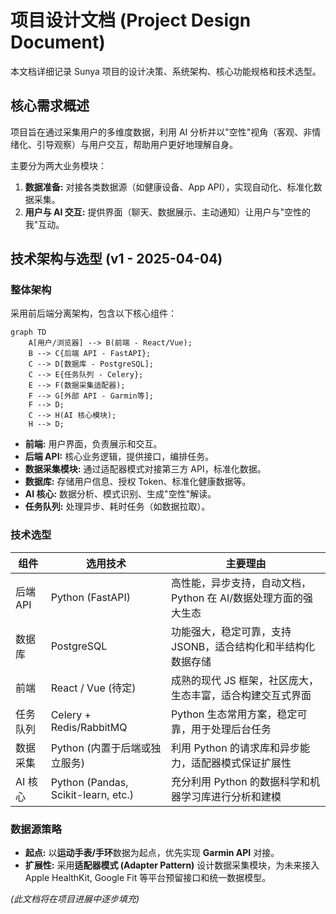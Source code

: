 # 项目设计文档 (Project Design Document)

本文档详细记录 Sunya 项目的设计决策、系统架构、核心功能规格和技术选型。

## 核心需求概述

项目旨在通过采集用户的多维度数据，利用 AI 分析并以"空性"视角（客观、非情绪化、引导观察）与用户交互，帮助用户更好地理解自身。

主要分为两大业务模块：
1.  **数据准备:** 对接各类数据源（如健康设备、App API），实现自动化、标准化数据采集。
2.  **用户与 AI 交互:** 提供界面（聊天、数据展示、主动通知）让用户与"空性的我"互动。

## 技术架构与选型 (v1 - 2025-04-04)

### 整体架构

采用前后端分离架构，包含以下核心组件：

```mermaid
graph TD
    A[用户/浏览器] --> B(前端 - React/Vue);
    B --> C{后端 API - FastAPI};
    C --> D[数据库 - PostgreSQL];
    C --> E{任务队列 - Celery};
    E --> F(数据采集适配器);
    F --> G[外部 API - Garmin等];
    F --> D;
    C --> H(AI 核心模块);
    H --> D;
```

*   **前端:** 用户界面，负责展示和交互。
*   **后端 API:** 核心业务逻辑，提供接口，编排任务。
*   **数据采集模块:** 通过适配器模式对接第三方 API，标准化数据。
*   **数据库:** 存储用户信息、授权 Token、标准化健康数据等。
*   **AI 核心:** 数据分析、模式识别、生成"空性"解读。
*   **任务队列:** 处理异步、耗时任务（如数据拉取）。

### 技术选型

| 组件             | 选用技术                               | 主要理由                                                                 |
| ---------------- | -------------------------------------- | ------------------------------------------------------------------------ |
| 后端 API         | Python (FastAPI)                       | 高性能，异步支持，自动文档，Python 在 AI/数据处理方面的强大生态         |
| 数据库           | PostgreSQL                             | 功能强大，稳定可靠，支持 JSONB，适合结构化和半结构化数据存储               |
| 前端             | React / Vue (待定)                     | 成熟的现代 JS 框架，社区庞大，生态丰富，适合构建交互式界面               |
| 任务队列         | Celery + Redis/RabbitMQ                | Python 生态常用方案，稳定可靠，用于处理后台任务                           |
| 数据采集         | Python (内置于后端或独立服务)        | 利用 Python 的请求库和异步能力，适配器模式保证扩展性                    |
| AI 核心          | Python (Pandas, Scikit-learn, etc.)    | 充分利用 Python 的数据科学和机器学习库进行分析和建模                     |

### 数据源策略

*   **起点:** 以**运动手表/手环**数据为起点，优先实现 **Garmin API** 对接。
*   **扩展性:** 采用**适配器模式 (Adapter Pattern)** 设计数据采集模块，为未来接入 Apple HealthKit, Google Fit 等平台预留接口和统一数据模型。

*(此文档将在项目进展中逐步填充)* 